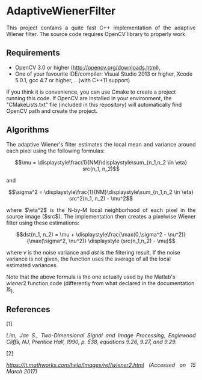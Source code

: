 # AdaptiveWienerFilter
<p align="justify">This project contains a quite fast C++ implementation of the adaptive Wiener filter. The source code requires OpenCV library to properly work.</p>

## Requirements
- OpenCV 3.0 or higher (http://opencv.org/downloads.html),
- One of your favourite IDE/compiler: Visual Studio 2013 or higher, Xcode 5.0.1, gcc 4.7 or higher, .. (with C++11 support)

If you think it is convenience, you can use Cmake to create a project running this code. If OpenCV are installed in your environment, the "CMakeLists.txt" file (included in this repository) will automatically find OpenCV path and create the project. 

## Algorithms
<p align="justify">The adaptive Wiener's filter estimates the local mean and variance around each pixel using the following formulas:</p>

$$\mu = \displaystyle\frac{1}{NM}\displaystyle\sum_{n_1,n_2 \in \eta} src(n_1, n_2)$$

and

$$\sigma^2 = \displaystyle\frac{1}{NM}\displaystyle\sum_{n_1,n_2 \in \eta} src^2(n_1, n_2) - \mu^2$$

<p align="justify">where $\eta^2$ is the N-by-M local neighborhood of each pixel in the source image ($src$). The implementation then creates a pixelwise Wiener filter using these estimations:</p>

$$dst(n_1, n_2) = \mu + \displaystyle\frac{\max(0,\sigma^2 - \nu^2)}{\max(\sigma^2, \nu^2)} \displaystyle (src(n_1,n_2) - \mu)$$

where $\nu$ is the noise variance and $dst$ is the filtering result. If the noise variance is not given, the function uses the average of all the local estimated variances. 

Note that the above formula is the one actually used by the Matlab's $wiener2$ function code (differently from what declared in the documentation <sup><a href="#WIENER2_MATLAB">16</a></sup>). 

## References

<a name="WIENER_REFERENCE">[1]</a><p align="justify"><em>Lim, Jae S., Two-Dimensional Signal and Image Processing, Englewood Cliffs, NJ, Prentice Hall, 1990, p. 538, equations 9.26, 9.27, and 9.29.</em></p>
<a name="WIENER2_MATLAB">[2]</a><p align="justify"><em>https://it.mathworks.com/help/images/ref/wiener2.html (Accessed on 15 March 2017)</em></p>